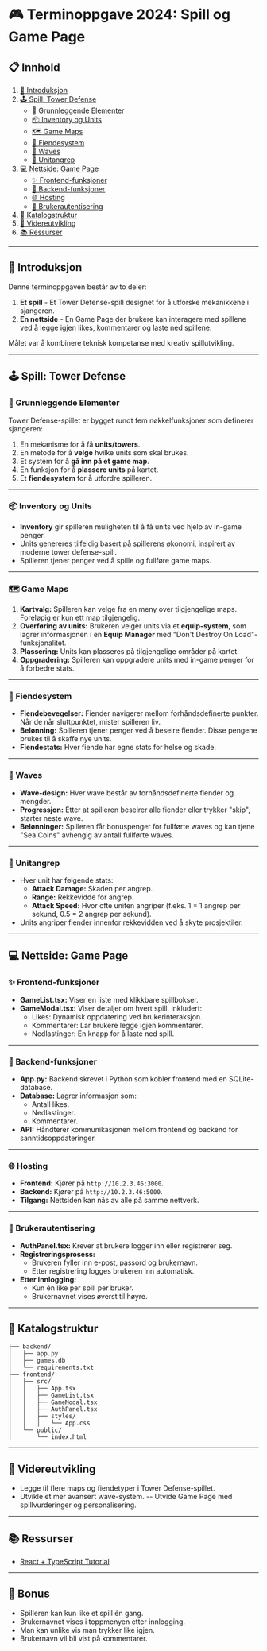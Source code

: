 # 🎮 Terminoppgave 2024: Spill og Game Page

## 📋 Innhold
1. [📖 Introduksjon](#-introduksjon)
2. [🕹️ Spill: Tower Defense](#️-spill-tower-defense)
   - [🔑 Grunnleggende Elementer](#-grunnleggende-elementer)
   - [📦 Inventory og Units](#-inventory-og-units)
   - [🗺️ Game Maps](#-game-maps)
   - [👾 Fiendesystem](#-fiendesystem)
   - [🌊 Waves](#-waves)
   - [🎯 Unitangrep](#-unitangrep)
3. [💻 Nettside: Game Page](#-nettside-game-page)
   - [✨ Frontend-funksjoner](#-frontend-funksjoner)
   - [🔧 Backend-funksjoner](#-backend-funksjoner)
   - [🌐 Hosting](#-hosting)
   - [🔑 Brukerautentisering](#-brukerautentisering)
4. [📁 Katalogstruktur](#-katalogstruktur)
5. [🚀 Videreutvikling](#-videreutvikling)
6. [📚 Ressurser](#-ressurser)

---

## 📖 Introduksjon

Denne terminoppgaven består av to deler:
1. **Et spill** - Et Tower Defense-spill designet for å utforske mekanikkene i sjangeren.
2. **En nettside** - En Game Page der brukere kan interagere med spillene ved å legge igjen likes, kommentarer og laste ned spillene.

Målet var å kombinere teknisk kompetanse med kreativ spillutvikling.

---

## 🕹️ Spill: Tower Defense

### 🔑 Grunnleggende Elementer

Tower Defense-spillet er bygget rundt fem nøkkelfunksjoner som definerer sjangeren:
1. En mekanisme for å få **units/towers**.
2. En metode for å **velge** hvilke units som skal brukes.
3. Et system for å **gå inn på et game map**.
4. En funksjon for å **plassere units** på kartet.
5. Et **fiendesystem** for å utfordre spilleren.

---

### 📦 Inventory og Units

- **Inventory** gir spilleren muligheten til å få units ved hjelp av in-game penger.
- Units genereres tilfeldig basert på spillerens økonomi, inspirert av moderne tower defense-spill.
- Spilleren tjener penger ved å spille og fullføre game maps.

---

### 🗺️ Game Maps

1. **Kartvalg:** Spilleren kan velge fra en meny over tilgjengelige maps. Foreløpig er kun ett map tilgjengelig.
2. **Overføring av units:** Brukeren velger units via et **equip-system**, som lagrer informasjonen i en **Equip Manager** med "Don't Destroy On Load"-funksjonalitet.
3. **Plassering:** Units kan plasseres på tilgjengelige områder på kartet.
4. **Oppgradering:** Spilleren kan oppgradere units med in-game penger for å forbedre stats.

---

### 👾 Fiendesystem

- **Fiendebevegelser:** Fiender navigerer mellom forhåndsdefinerte punkter. Når de når sluttpunktet, mister spilleren liv.
- **Belønning:** Spilleren tjener penger ved å beseire fiender. Disse pengene brukes til å skaffe nye units.
- **Fiendestats:** Hver fiende har egne stats for helse og skade.

---

### 🌊 Waves

- **Wave-design:** Hver wave består av forhåndsdefinerte fiender og mengder.
- **Progressjon:** Etter at spilleren beseirer alle fiender eller trykker "skip", starter neste wave.
- **Belønninger:** Spilleren får bonuspenger for fullførte waves og kan tjene "Sea Coins" avhengig av antall fullførte waves.

---

### 🎯 Unitangrep

- Hver unit har følgende stats:
  - **Attack Damage:** Skaden per angrep.
  - **Range:** Rekkevidde for angrep.
  - **Attack Speed:** Hvor ofte uniten angriper (f.eks. 1 = 1 angrep per sekund, 0.5 = 2 angrep per sekund).
- Units angriper fiender innenfor rekkevidden ved å skyte prosjektiler.

---

## 💻 Nettside: Game Page

### ✨ Frontend-funksjoner

- **GameList.tsx:** Viser en liste med klikkbare spillbokser.
- **GameModal.tsx:** Viser detaljer om hvert spill, inkludert:
  - Likes: Dynamisk oppdatering ved brukerinteraksjon.
  - Kommentarer: Lar brukere legge igjen kommentarer.
  - Nedlastinger: En knapp for å laste ned spill.

---

### 🔧 Backend-funksjoner

- **App.py:** Backend skrevet i Python som kobler frontend med en SQLite-database.
- **Database:** Lagrer informasjon som:
  - Antall likes.
  - Nedlastinger.
  - Kommentarer.
- **API:** Håndterer kommunikasjonen mellom frontend og backend for sanntidsoppdateringer.

---

### 🌐 Hosting

- **Frontend:** Kjører på `http://10.2.3.46:3000`.
- **Backend:** Kjører på `http://10.2.3.46:5000`.
- **Tilgang:** Nettsiden kan nås av alle på samme nettverk.

---

### 🔑 Brukerautentisering

- **AuthPanel.tsx:** Krever at brukere logger inn eller registrerer seg.
- **Registreringsprosess:**
  - Brukeren fyller inn e-post, passord og brukernavn.
  - Etter registrering logges brukeren inn automatisk.
- **Etter innlogging:**
  - Kun én like per spill per bruker.
  - Brukernavnet vises øverst til høyre.

---

## 📁 Katalogstruktur

```plaintext
├── backend/
│   ├── app.py
│   ├── games.db
│   └── requirements.txt
├── frontend/
│   ├── src/
│   │   ├── App.tsx
│   │   ├── GameList.tsx
│   │   ├── GameModal.tsx
│   │   ├── AuthPanel.tsx
│   │   ├── styles/
│   │   │   └── App.css
│   └── public/
│       └── index.html
```

---

## 🚀 Videreutvikling
- Legge til flere maps og fiendetyper i Tower Defense-spillet.
- Utvikle et mer avansert wave-system.
-- Utvide Game Page med spillvurderinger og personalisering.

---

## 📚 Ressurser
- [React + TypeScript Tutorial](https://github.com/FiskFisk/Hvordan-lage-en-applikasjon-i-React-Vue-SvelteKit)

---

## 🎉 Bonus
- Spilleren kan kun like et spill én gang.
- Brukernavnet vises i toppmenyen etter innlogging.
- Man kan unlike vis man trykker like igjen.
- Brukernavn vil bli vist på kommentarer.


